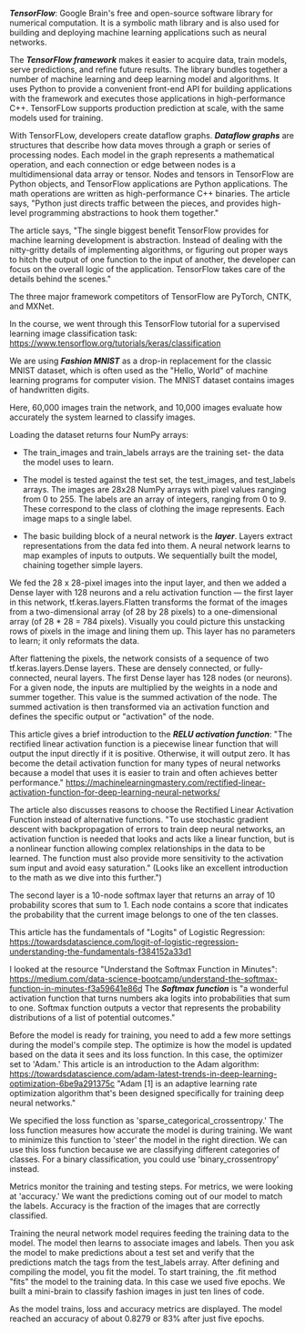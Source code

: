 
***TensorFlow***: Google Brain's free and open-source software library for numerical computation. It is a symbolic math library and is also used for building and deploying machine learning applications such as neural networks. 

The ***TensorFlow framework*** makes it easier to acquire data, train models, serve predictions, and refine future results. The library bundles together a number of machine learning and deep learning model and algorithms. It uses Python to provide a convenient front-end API for building applications with the framework and executes those applications in high-performance C++. TensorFLow supports production prediction at scale, with the same models used for training. 

With TensorFLow, developers create dataflow graphs. ***Dataflow graphs*** are structures that describe how data moves through a graph or series of processing nodes. Each model in the graph represents a mathematical operation, and each connection or edge between nodes is a multidimensional data array or tensor. Nodes and tensors in TensorFlow are Python objects, and TensorFlow applications are Python applications. The math operations are written as high-performance C++ binaries. The article says, "Python just directs traffic between the pieces, and provides high-level programming abstractions to hook them together." 

The article says, "The single biggest benefit TensorFlow provides for machine learning development is abstraction. Instead of dealing with the nitty-gritty details of implementing algorithms, or figuring out proper ways to hitch the output of one function to the input of another, the developer can focus on the overall logic of the application. TensorFlow takes care of the details behind the scenes." 

The three major framework competitors of TensorFlow are PyTorch, CNTK, and MXNet. 

In the course, we went through this TensorFlow tutorial for a supervised learning image classification task: 
https://www.tensorflow.org/tutorials/keras/classification

We are using ***Fashion MNIST*** as a drop-in replacement for the classic MNIST dataset, which is often used as the "Hello, World" of machine learning programs for computer vision. The MNIST dataset contains images of handwritten digits. 

Here, 60,000 images train the network, and 10,000 images evaluate how accurately the system learned to classify images. 

Loading the dataset returns four NumPy arrays:
* The train_images and train_labels arrays are the training set- the data the model uses to learn.
* The model is tested against the test set, the test_images, and test_labels arrays. 
The images are 28x28 NumPy arrays with pixel values ranging from 0 to 255. The labels are an array of integers, ranging from 0 to 9. These correspond to the class of clothing the image represents. Each image maps to a single label.

* The basic building block of a neural network is the ***layer***. Layers extract representations from the data fed into them. A neural network learns to map examples of inputs to outputs. We sequentially built the model, chaining together simple layers. 

We fed the 28 x 28-pixel images into the input layer, and then we added a Dense layer with 128 neurons and a relu activation function — the first layer in this network, tf.keras.layers.Flatten transforms the format of the images from a two-dimensional array (of 28 by 28 pixels) to a one-dimensional array (of 28 * 28 = 784 pixels). Visually you could picture this unstacking rows of pixels in the image and lining them up. This layer has no parameters to learn; it only reformats the data. 

After flattening the pixels, the network consists of a sequence of two tf.keras.layers.Dense layers. These are densely connected, or fully-connected, neural layers. The first Dense layer has 128 nodes (or neurons). For a given node, the inputs are multiplied by the weights in a node and summer together. This value is the summed activation of the node. The summed activation is then transformed via an activation function and defines the specific output or "activation" of the node.  

This article gives a brief introduction to the ***RELU activation function***: "The rectified linear activation function is a piecewise linear function that will output the input directly if it is positive. Otherwise, it will output zero. It has become the detail activation function for many types of neural networks because a model that uses it is easier to train and often achieves better performance." 
https://machinelearningmastery.com/rectified-linear-activation-function-for-deep-learning-neural-networks/
 
The article also discusses reasons to choose the Rectified Linear Activation Function instead of alternative functions. "To use stochastic gradient descent with backpropagation of errors to train deep neural networks, an activation function is needed that looks and acts like a linear function, but is a nonlinear function allowing complex relationships in the data to be learned. The function must also provide more sensitivity to the activation sum input and avoid easy saturation." (Looks like an excellent introduction to the math as we dive into this further.")  

The second layer is a 10-node softmax layer that returns an array of 10 probability scores that sum to 1. Each node contains a score that indicates the probability that the current image belongs to one of the ten classes. 

This article has the fundamentals of "Logits" of Logistic Regression:
https://towardsdatascience.com/logit-of-logistic-regression-understanding-the-fundamentals-f384152a33d1

I looked at the resource "Understand the Softmax Function in Minutes": https://medium.com/data-science-bootcamp/understand-the-softmax-function-in-minutes-f3a59641e86d
The ***Softmax function*** is "a wonderful activation function that turns numbers aka logits into probabilities that sum to one. Softmax function outputs a vector that represents the probability distributions of a list of potential outcomes." 


Before the model is ready for training, you need to add a few more settings during the model's compile step. The optimize is how the model is updated based on the data it sees and its loss function. In this case, the optimizer set to 'Adam.' This article is an introduction to the Adam algorithm: https://towardsdatascience.com/adam-latest-trends-in-deep-learning-optimization-6be9a291375c
"Adam [1] is an adaptive learning rate optimization algorithm that's been designed specifically for training deep neural networks." 

We specified the loss function as 'sparse_categorical_crossentropy.' The loss function measures how accurate the model is during training. We want to minimize this function to 'steer' the model in the right direction. We can use this loss function because we are classifying different categories of classes. For a binary classification, you could use 'binary_crossentropy' instead. 

Metrics monitor the training and testing steps. For metrics, we were looking at 'accuracy.' We want the predictions coming out of our model to match the labels. Accuracy is the fraction of the images that are correctly classified. 

Training the neural network model requires feeding the training data to the model. The model then learns to associate images and labels. Then you ask the model to make predictions about a test set and verify that the predictions match the tags from the test_labels array. After defining and compiling the model, you fit the model. To start training, the .fit method "fits" the model to the training data. In this case we used five epochs. We built a mini-brain to classify fashion images in just ten lines of code.

As the model trains, loss and accuracy metrics are displayed. The model reached an accuracy of about 0.8279 or 83% after just five epochs. 
